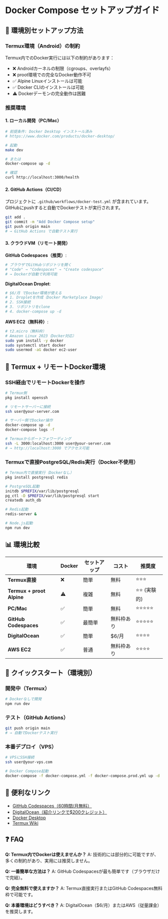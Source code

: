 # Docker Compose セットアップガイド

## 🎯 環境別セットアップ方法

### **Termux環境（Android）の制約**

Termux内でのDocker実行には以下の制約があります：
- ❌ Androidカーネルの制限（cgroups、overlayfs）
- ❌ proot環境での完全なDocker動作不可
- ✅ Alpine Linuxインストールは可能
- ✅ Docker CLIのインストールは可能
- ⚠️ Dockerデーモンの完全動作は困難

### **推奨環境**

#### 1. **ローカル開発（PC/Mac）**
```bash
# 前提条件: Docker Desktop インストール済み
# https://www.docker.com/products/docker-desktop/

# 起動
make dev

# または
docker-compose up -d

# 確認
curl http://localhost:3000/health
```

#### 2. **GitHub Actions（CI/CD）**
プロジェクトに `.github/workflows/docker-test.yml` が含まれています。
GitHubにpushすると自動でDockerテストが実行されます。

```bash
git add .
git commit -m "Add Docker Compose setup"
git push origin main
# → GitHub Actions で自動テスト実行
```

#### 3. **クラウドVM（リモート開発）**

**GitHub Codespaces（推奨）**:
```bash
# ブラウザでGitHubリポジトリを開く
# "Code" → "Codespaces" → "Create codespace"
# → Dockerが自動で利用可能
```

**DigitalOcean Droplet**:
```bash
# $6/月 でDocker環境が使える
# 1. Dropletを作成（Docker Marketplace Image）
# 2. SSH接続
# 3. リポジトリをclone
# 4. docker-compose up -d
```

**AWS EC2（無料枠）**:
```bash
# t2.micro（無料枠）
# Amazon Linux 2023（Docker対応）
sudo yum install -y docker
sudo systemctl start docker
sudo usermod -aG docker ec2-user
```

## 🔧 Termux + リモートDocker環境

### **SSH経由でリモートDockerを操作**

```bash
# Termux側
pkg install openssh

# リモートサーバーに接続
ssh user@your-server.com

# サーバー側でDocker操作
docker-compose up -d
docker-compose logs -f

# Termuxからポートフォワーディング
ssh -L 3000:localhost:3000 user@your-server.com
# → http://localhost:3000 でアクセス可能
```

### **Termuxで直接PostgreSQL/Redis実行（Docker不使用）**

```bash
# Termux内で直接実行（Dockerなし）
pkg install postgresql redis

# PostgreSQL起動
initdb $PREFIX/var/lib/postgresql
pg_ctl -D $PREFIX/var/lib/postgresql start
createdb auth_db

# Redis起動
redis-server &

# Node.js起動
npm run dev
```

## 📊 環境比較

| 環境 | Docker | セットアップ | コスト | 推奨度 |
|------|--------|------------|--------|--------|
| **Termux直接** | ❌ | 簡単 | 無料 | ⭐⭐⭐ |
| **Termux + proot Alpine** | ⚠️ | 複雑 | 無料 | ⭐⭐ (実験的) |
| **PC/Mac** | ✅ | 簡単 | 無料 | ⭐⭐⭐⭐⭐ |
| **GitHub Codespaces** | ✅ | 最簡単 | 無料枠あり | ⭐⭐⭐⭐⭐ |
| **DigitalOcean** | ✅ | 簡単 | $6/月 | ⭐⭐⭐⭐ |
| **AWS EC2** | ✅ | 普通 | 無料枠あり | ⭐⭐⭐⭐ |

## 🚀 クイックスタート（環境別）

### **開発中（Termux）**
```bash
# Dockerなしで開発
npm run dev
```

### **テスト（GitHub Actions）**
```bash
git push origin main
# → 自動でDockerテスト実行
```

### **本番デプロイ（VPS）**
```bash
# VPSにSSH接続
ssh user@your-vps.com

# Docker Compose起動
docker-compose -f docker-compose.yml -f docker-compose.prod.yml up -d
```

## 🔗 便利なリンク

- [GitHub Codespaces（60時間/月無料）](https://github.com/features/codespaces)
- [DigitalOcean（紹介リンクで$200クレジット）](https://www.digitalocean.com/)
- [Docker Desktop](https://www.docker.com/products/docker-desktop/)
- [Termux Wiki](https://wiki.termux.com/)

## ❓ FAQ

**Q: Termux内でDockerは使えませんか？**
A: 技術的には部分的に可能ですが、多くの制約があり、実用には推奨しません。

**Q: 一番簡単な方法は？**
A: GitHub Codespacesが最も簡単です（ブラウザだけで完結）。

**Q: 完全無料で使えますか？**
A: Termux直接実行またはGitHub Codespaces無料枠で可能です。

**Q: 本番環境はどうすべき？**
A: DigitalOcean（$6/月）またはAWS（従量課金）を推奨します。

